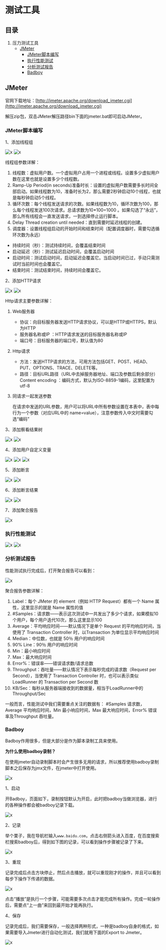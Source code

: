# 测试工具

## 目录

1. 压力测试工具
   - [JMeter](#JMeter)
     - [JMeter脚本编写](#JMeter脚本编写)
     - [执行性能测试](#执行性能测试)
     - [分析测试报告](#分析测试报告)
     - [Badboy](#Badboy)

## JMeter

官网下载地址：[http://jmeter.apache.org/download_jmeter.cgi](http://jmeter.apache.org/download_jmeter.cgi)

解压zip包，双击JMeter解压路径bin下面的jmeter.bat即可启动JMeter。

### JMeter脚本编写

1、添加线程组

![x](./Resource/添加线程组.png)
![x](./Resource/配置线程组.png)

线程组参数详解：

1. 线程数：虚拟用户数。一个虚拟用户占用一个进程或线程。设置多少虚拟用户数在这里也就是设置多少个线程数。
2. Ramp-Up Period(in seconds)准备时长：设置的虚拟用户数需要多长时间全部启动。如果线程数为10，准备时长为2，那么需要2秒钟启动10个线程，也就是每秒钟启动5个线程。
3. 循环次数：每个线程发送请求的次数。如果线程数为10，循环次数为100，那么每个线程发送100次请求。总请求数为10*100=1000 。如果勾选了“永远”，那么所有线程会一直发送请求，一到选择停止运行脚本。
4. Delay Thread creation until needed：直到需要时延迟线程的创建。
5. 调度器：设置线程组启动的开始时间和结束时间（配置调度器时，需要勾选循环次数为永远）

- 持续时间（秒）：测试持续时间，会覆盖结束时间
- 启动延迟（秒）：测试延迟启动时间，会覆盖启动时间
- 启动时间：测试启动时间，启动延迟会覆盖它。当启动时间已过，手动只需测试时当前时间也会覆盖它。
- 结束时间：测试结束时间，持续时间会覆盖它。

2、添加HTTP请求

![x](./Resource/添加HTTP请求.png)
![x](./Resource/配置HTTP请求.png)

Http请求主要参数详解：

1. Web服务器

   - 协议：向目标服务器发送HTTP请求协议，可以是HTTP或HTTPS，默认为HTTP
   - 服务器名称或IP ：HTTP请求发送的目标服务器名称或IP
   - 端口号：目标服务器的端口号，默认值为80

2. Http请求

   - 方法：发送HTTP请求的方法，可用方法包括GET、POST、HEAD、PUT、OPTIONS、TRACE、DELETE等。
   - 路径：目标URL路径（URL中去掉服务器地址、端口及参数后剩余部分）
   Content encoding ：编码方式，默认为ISO-8859-1编码，这里配置为utf-8

3. 同请求一起发送参数

   在请求中发送的URL参数，用户可以将URL中所有参数设置在本表中，表中每行为一个参数（对应URL中的 name=value），注意参数传入中文时需要勾选“编码”

3、添加察看结果树

![x](./Resource/添加察看结果树.png)
![x](./Resource/添加察看结果树2.png)

4、添加用户自定义变量

![x](./Resource/添加用户自定义变量.png)
![x](./Resource/添加用户自定义变量2.png)
![x](./Resource/添加用户自定义变量3.png)

5、添加断言

![x](./Resource/添加断言.png)
![x](./Resource/添加断言2.png)

6、添加断言结果

![x](./Resource/添加断言结果.png)
![x](./Resource/添加断言结果2.png)

7、添加聚合报告

![x](./Resource/添加聚合报告.png)

### 执行性能测试

![x](./Resource/配线程组.png)
![x](./Resource/执行测试.png)

### 分析测试报告

性能测试执行完成后，打开聚合报告可以看到：

![x](./Resource/测试报告.png)

聚合报告参数详解：

1. Label：每个 JMeter 的 element（例如 HTTP Request）都有一个 Name 属性，这里显示的就是 Name 属性的值
2. #Samples：请求数——表示这次测试中一共发出了多少个请求，如果模拟10个用户，每个用户迭代10次，那么这里显示100
3. Average：平均响应时间——默认情况下是单个 Request 的平均响应时间，当使用了 Transaction Controller 时，以Transaction 为单位显示平均响应时间
4. Median：中位数，也就是 50％ 用户的响应时间
5. 90% Line：90％ 用户的响应时间
6. Min：最小响应时间
7. Max：最大响应时间
8. Error%：错误率——错误请求数/请求总数
9. Throughput：吞吐量——默认情况下表示每秒完成的请求数（Request per Second），当使用了 Transaction Controller 时，也可以表示类似 LoadRunner 的 Transaction per Second 数
10. KB/Sec：每秒从服务器端接收到的数据量，相当于LoadRunner中的Throughput/Sec

一般而言，性能测试中我们需要重点关注的数据有： #Samples 请求数，Average 平均响应时间，Min 最小响应时间，Max 最大响应时间，Error% 错误率及Throughput 吞吐量。

### Badboy

Badboy作用很多，但是大部分是作为脚本录制工具来使用。

**为什么使用badboy录制？**

在使用jmeter自动录制脚本时会产生很多无用的请求，所以推荐使用badboy录制脚本之后保存为jmx文件，在jmeter中打开使用。

![x](./Resource/badboy.png)

1、启动

开Badboy，页面如下，录制按钮默认为开启，此时把badboy当做浏览器，进行的各种操作都会被badboy记录下载。

![x](./Resource/启动.png)

2、记录

举个栗子，我在导航栏输入`www.baidu.com`，点击右侧箭头进入百度，在百度搜索栏搜索badboy后，得到如下图的记录，可以看到操作步骤被记录了下来。

![x](./Resource/记录.gif)

3、重现

记录完成后点击方块停止，然后点击播放，就可以重现刚才的操作，并且可以看到每步下操作下传递的数据。

![x](./Resource/重现.gif)

点击“播放”是执行一个步骤，可能需要多次点击才能完成所有操作。完成一轮操作后，需要点“上一曲”来回到最开始才能再执行。

4、保存

记录完成后，我们需要保存，一般选择两种形式，一种是badboy自身的格式，如果需要导入Jmeter进行自动化测试，我们就用下面的Export to Jmeter。

![x](./Resource/保存.gif)
